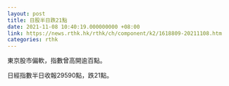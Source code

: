 ```yaml
---
layout: post
title: 日股半日跌21點
date: 2021-11-08 10:40:19.000000000 +08:00
link: https://news.rthk.hk/rthk/ch/component/k2/1618809-20211108.htm
categories: rthk
---
```


東京股市偏軟，指數曾高開逾百點。

日經指數半日收報29590點，跌21點。
